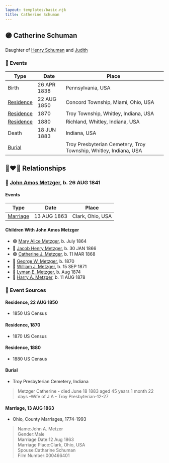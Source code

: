 ```yaml
---
layout: templates/basic.njk
title: Catherine Schuman
---
```

## 🟣 Catherine Schuman

Daughter of [Henry Schuman](/people/6/6084048) and [Judith ](/people/9/94900602)

### 📆 Events

Type | Date | Place
------ | ------ | ------
Birth | 26 APR 1838 | Pennsylvania, USA
[Residence](#event-188df442-1051-4c1d-811f-a0eb7e42241d) | 22 AUG 1850 | Concord Township, Miami, Ohio, USA
[Residence](#event-86a74bc7-d587-4e70-85e2-43daf00351d8) | 1870 | Troy Township, Whitley, Indiana, USA
[Residence](#event-2372f71f-aaa4-4728-bbb1-474c069ff639) | 1880 | Richland, Whitley, Indiana, USA
Death | 18 JUN 1883 | Indiana, USA
[Burial](#event-add7adec-81c0-4c5c-961e-cdf6b2c2a0f9) |  | Troy Presbyterian Cemetery, Troy Township, Whitley, Indiana, USA

## 👩‍❤️‍👨 Relationships

### 🔵 [John Amos Metzger](/people/2/28893894), b. 26 AUG 1841

#### Events

Type | Date | Place
------ | ------ | ------
[Marriage](#event-f3bcfdef-4e5c-4207-b861-a2d19d5e0866) | 13 AUG 1863 | Clark, Ohio, USA
#### Children With John Amos Metzger
* 🟣 [Mary Alice Metzger](/people/3/36824832), b. July 1864
* 🔵 [Jacob Henry Metzger](/people/1/13773745), b. 30 JAN 1866
* 🟣 [Catherine J. Metzger](/people/6/62700864), b. 11 MAR 1868
* 🔵 [George W. Metzger](/people/7/79949048), b. 1870
* 🔵 [William J. Metzger](/people/2/26066694), b. 15 SEP 1871
* 🔵 [Lyman E. Metzger](/people/7/77568223), b. Aug 1874
* 🔵 [Harry A. Metzger](/people/5/51617487), b. 11 AUG 1878
### 📰 Event Sources

#### <a id="event-188df442-1051-4c1d-811f-a0eb7e42241d"></a> Residence, 22 AUG 1850
* 1850 US Census

#### <a id="event-86a74bc7-d587-4e70-85e2-43daf00351d8"></a> Residence, 1870
* 1870 US Census

#### <a id="event-2372f71f-aaa4-4728-bbb1-474c069ff639"></a> Residence, 1880
* 1880 US Census

#### <a id="event-add7adec-81c0-4c5c-961e-cdf6b2c2a0f9"></a> Burial
* Troy Presbyterian Cemetery, Indiana
>   
  > Metzger Catherine - died June 18 1883 aged 45 years 1 month 22 days -Wife of J A - Troy Presbyterian-12-27

#### <a id="event-f3bcfdef-4e5c-4207-b861-a2d19d5e0866"></a> Marriage, 13 AUG 1863
* Ohio, County Marriages, 1774-1993
>   
  > Name:John A. Metzer  
  > Gender:Male  
  > Marriage Date:12 Aug 1863  
  > Marriage Place:Clark, Ohio, USA  
  > Spouse:Catharine Schuman  
  > Film Number:000466401
